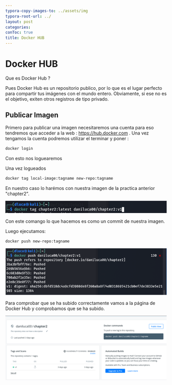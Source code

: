 ```yaml
---
typora-copy-images-to: ../assets/img
typora-root-url: ../
layout: post
categories: 
conToc: true
title: Docker HUB
---
```


# Docker HUB



Que es Docker Hub ? 

Pues Docker Hub es un repositorio publico, por lo que es el lugar perfecto para compartir tus imágenes con el mundo entero. Obviamente, si ese no es el objetivo, exiten otros registros de tipo privado.



## Publicar Imagen



Primero para publicar una imagen necesitaremos una cuenta para eso tendremos que acceder a la web : https://hub.docker.com . Una vez tengamos la cuenta podremos utilizar el terminar y poner :

```bash
docker login
```

Con esto nos loguearemos

Una vez logueados 

```bash
docker tag local-image:tagname new-repo:tagname
```

En nuestro caso lo harémos con nuestra imagen de la practica anterior "chapter2".



![1](/assets/img/1.png)



Con este comango lo que hacemos es como un commit de nuestra imagen.

Luego ejecutamos:

```bash 
docker push new-repo:tagname
```



![2](/assets/img/2.png)

Para comprobar que se ha subido correctamente vamos a la página de Docker Hub y comprobamos que se ha subido.



![3](/assets/img/3.png)